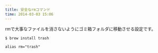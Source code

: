 ```yaml
---
title: 安全なrmコマンド
time: 2014-03-03 15:06
---
```


rmで大事なファイルを消さないようにゴミ箱フォルダに移動させる設定です。

```zsh
$ brew install trash
```

```zsh:.zshrc
alias rm="trash"
```

